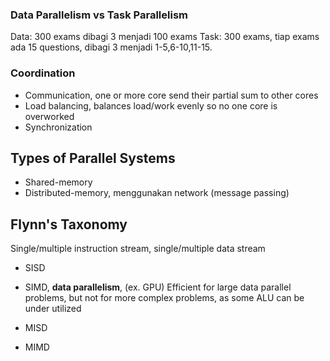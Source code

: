 ### Data Parallelism vs Task Parallelism
Data: 300 exams dibagi 3 menjadi 100 exams
Task: 300 exams, tiap exams ada 15 questions, dibagi 3 menjadi 1-5,6-10,11-15.

### Coordination
- Communication, one or more core send their partial sum to other cores
- Load balancing, balances load/work evenly so no one core is overworked
- Synchronization

## Types of Parallel Systems
- Shared-memory
- Distributed-memory, menggunakan network (message passing)

## Flynn's Taxonomy
Single/multiple instruction stream, single/multiple data stream
- SISD
- SIMD, **data parallelism**, (ex. GPU)
	Efficient for large data parallel problems, but not for more complex problems, as some ALU can be under utilized
	
- MISD
- MIMD
